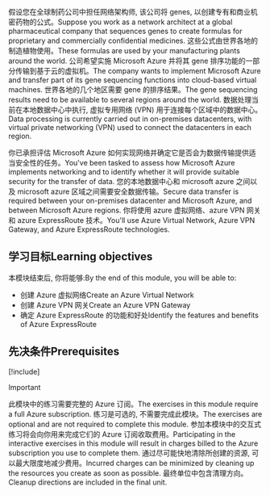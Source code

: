 <span data-ttu-id="887fb-101">假设您在全球制药公司中担任网络架构师, 该公司将 genes, 以创建专有和商业机密药物的公式。</span><span class="sxs-lookup"><span data-stu-id="887fb-101">Suppose you work as a network architect at a global pharmaceutical company that sequences genes to create formulas for proprietary and commercially confidential medicines.</span></span> <span data-ttu-id="887fb-102">这些公式由世界各地的制造植物使用。</span><span class="sxs-lookup"><span data-stu-id="887fb-102">These formulas are used by your manufacturing plants around the world.</span></span> <span data-ttu-id="887fb-103">公司希望实施 Microsoft Azure 并将其 gene 排序功能的一部分传输到基于云的虚拟机。</span><span class="sxs-lookup"><span data-stu-id="887fb-103">The company wants to implement Microsoft Azure and transfer part of its gene sequencing functions into cloud-based virtual machines.</span></span> <span data-ttu-id="887fb-104">世界各地的几个地区需要 gene 的排序结果。</span><span class="sxs-lookup"><span data-stu-id="887fb-104">The gene sequencing results need to be available to several regions around the world.</span></span> <span data-ttu-id="887fb-105">数据处理当前在本地数据中心中执行, 虚拟专用网络 (VPN) 用于连接每个区域中的数据中心。</span><span class="sxs-lookup"><span data-stu-id="887fb-105">Data processing is currently carried out in on-premises datacenters, with virtual private networking (VPN) used to connect the datacenters in each region.</span></span>

<span data-ttu-id="887fb-106">你已承担评估 Microsoft Azure 如何实现网络并确定它是否会为数据传输提供适当安全性的任务。</span><span class="sxs-lookup"><span data-stu-id="887fb-106">You've been tasked to assess how Microsoft Azure implements networking and to identify whether it will provide suitable security for the transfer of data.</span></span> <span data-ttu-id="887fb-107">您的本地数据中心和 microsoft azure 之间以及 microsoft azure 区域之间需要安全数据传输。</span><span class="sxs-lookup"><span data-stu-id="887fb-107">Secure data transfer is required between your on-premises datacenter and Microsoft Azure, and between Microsoft Azure regions.</span></span> <span data-ttu-id="887fb-108">你将使用 azure 虚拟网络、azure VPN 网关和 azure ExpressRoute 技术。</span><span class="sxs-lookup"><span data-stu-id="887fb-108">You'll use Azure Virtual Network, Azure VPN Gateway, and Azure ExpressRoute technologies.</span></span>

## <a name="learning-objectives"></a><span data-ttu-id="887fb-109">学习目标</span><span class="sxs-lookup"><span data-stu-id="887fb-109">Learning objectives</span></span>

<span data-ttu-id="887fb-110">本模块结束后, 你将能够:</span><span class="sxs-lookup"><span data-stu-id="887fb-110">By the end of this module, you will be able to:</span></span>

- <span data-ttu-id="887fb-111">创建 Azure 虚拟网络</span><span class="sxs-lookup"><span data-stu-id="887fb-111">Create an Azure Virtual Network</span></span>
- <span data-ttu-id="887fb-112">创建 Azure VPN 网关</span><span class="sxs-lookup"><span data-stu-id="887fb-112">Create an Azure VPN Gateway</span></span>
- <span data-ttu-id="887fb-113">确定 Azure ExpressRoute 的功能和好处</span><span class="sxs-lookup"><span data-stu-id="887fb-113">Identify the features and benefits of Azure ExpressRoute</span></span>

## <a name="prerequisites"></a><span data-ttu-id="887fb-114">先决条件</span><span class="sxs-lookup"><span data-stu-id="887fb-114">Prerequisites</span></span>

[!include[](prerequisites.md)]

> [!IMPORTANT]
> <span data-ttu-id="887fb-115">此模块中的练习需要完整的 Azure 订阅。</span><span class="sxs-lookup"><span data-stu-id="887fb-115">The exercises in this module require a full Azure subscription.</span></span> <span data-ttu-id="887fb-116">练习是可选的, 不需要完成此模块。</span><span class="sxs-lookup"><span data-stu-id="887fb-116">The exercises are optional and are not required to complete this module.</span></span> <span data-ttu-id="887fb-117">参加本模块中的交互式练习将会向你用来完成它们的 Azure 订阅收取费用。</span><span class="sxs-lookup"><span data-stu-id="887fb-117">Participating in the interactive exercises in this module will result in charges billed to the Azure subscription you use to complete them.</span></span>  <span data-ttu-id="887fb-118">通过尽可能快地清除所创建的资源, 可以最大限度地减少费用。</span><span class="sxs-lookup"><span data-stu-id="887fb-118">Incurred charges can be minimized by cleaning up the resources you create as soon as possible.</span></span> <span data-ttu-id="887fb-119">最终单位中包含清理方向。</span><span class="sxs-lookup"><span data-stu-id="887fb-119">Cleanup directions are included in the final unit.</span></span>